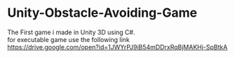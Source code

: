 # Unity-Obstacle-Avoiding-Game
The First game i made in Unity 3D using C#.<br>
for executable game use the following link
<br>https://drive.google.com/open?id=1JWYrPJ9iB54mDDrxRqBjMAKHj-SpBtkA
